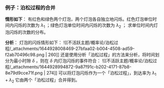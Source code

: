 
### 例子：泊松过程的合并
**情形如下**：
有红色和绿色两个灯泡，两个灯泡各自独立地闪烁。红色灯泡单位时间内闪烁的次数为 $\lambda_1$ ；绿色灯泡单位时间内闪烁的次数为 $\lambda_2$ ；
求单位时间内灯泡闪烁的次数的分布。

**分析**：
灯泡的闪烁情形如下：
![[不活跃主题/概率论/泊松过程/_attachments/1644928008469-27bfaa02-b004-4508-ad59-f2ab70496c98.png | 260]]
还是使用分析「泊松过程」的方法来分析，将时间划分为最小时隙 $\delta$ ，则在 $\delta$  内灯泡闪烁的事件符合：
![[不活跃主题/概率论/泊松过程/_attachments/1644928994872-9a87f91c-b202-4171-87b8-8e79d9cce71f.png | 274]]
可以将灯泡闪烁作为一个「泊松过程」，到达率为 $\lambda_1 + \lambda_2$  它由两个「泊松过程」合并得到。

